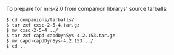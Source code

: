To prepare for mrs-2.0 from companion librarys' source tarballs:

```%sh
$ cd companions/tarballs/
$ tar zxf cxsc-2-5-4.tar.gz 
$ mv cxsc-2-5-4 ../
$ tar zxf capd-capdDynSys-4.2.153.tar.gz 
$ mv capd-capdDynSys-4.2.153 ../
$ cd ..
```
